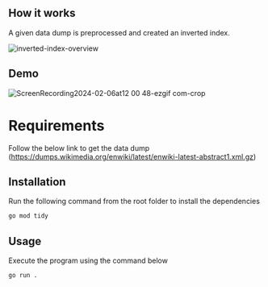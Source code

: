 ## How it works 
A given data dump is preprocessed and created an inverted index.

![inverted-index-overview](https://github.com/harshaSenaratne/Full-text-search-engine/assets/25275596/6256ca45-46f3-4dff-ad07-3e2cabbfbae5)




## Demo
![ScreenRecording2024-02-06at12 00 48-ezgif com-crop](https://github.com/harshaSenaratne/Full-text-search-engine/assets/25275596/88d21475-0270-47b3-9cd9-630ca269bf49)


# Requirements

Follow the below link to get the data dump
(https://dumps.wikimedia.org/enwiki/latest/enwiki-latest-abstract1.xml.gz)

## Installation

Run the following command from the root folder to install the dependencies
```bash
go mod tidy
```

## Usage
Execute the program using the command below

```
go run .
```
